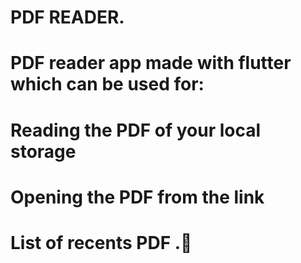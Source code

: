 # PDF READER.

# PDF reader app made with flutter which  can be used for:
  # Reading the PDF of your local storage 
  # Opening the PDF from the link 
  # List of recents PDF .🔗 
